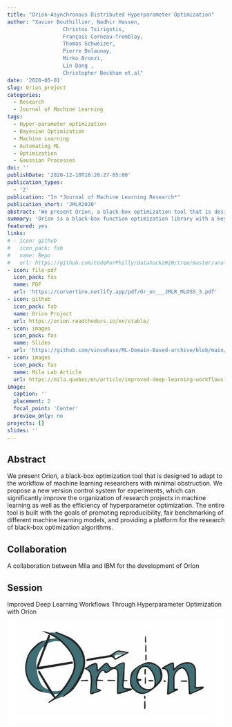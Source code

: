 ```yaml
---
title: "Orion-Asynchronous Distributed Hyperparameter Optimization"
author: "Xavier Bouthillier, Nadhir Hassen,  
                  Christos Tsirigotis, 
                  François Corneau-Tremblay,
                  Thomas Schweizer,
                  Pierre Delaunay,
                  Mirko Bronzi,
                  Lin Dong ,
                  Christopher Beckham et.al"
date: '2020-05-01'
slug: Orion_project
categories:
  - Research
  - Journal of Machine Learning
tags:
  - Hyper-parameter optimization
  - Bayesian Optimization
  - Machine Learning
  - Automating ML
  - Optimization
  - Gaussian Processes
doi: ''
publishDate: '2020-12-10T16:26:27-05:00'
publication_types:
  - '2'
publication: "In *Journal of Machine Learning Research*"
publication_short: 'JMLR2020'
abstract: 'We present Orion, a black-box optimization tool that is designed to adapt to the workflow of machine learning researchers with minimal obstruction. We propose a new version control system for experiments, which can significantly improve the organization of research projects in machine learning as well as the efficiency of hyperparameter optimization. The entire tool is built with the goals of promoting reproducibility, fair benchmarking of different machine learning models, and providing a platform for the research of black-box optimization algorithms.'
summary: 'Oríon is a black-box function optimization library with a key focus on usability and integrability for its users. As a researcher, you can integrate Oríon to your current workflow to tune your models but you can also use Oríon to develop new optimization algorithms and benchmark them with other algorithms in the same context and conditions.'
featured: yes
links:
# - icon: github
#   icon_pack: fab
#   name: Repo
#   url: https://github.com/CodeForPhilly/datahack2020/tree/master/analyses/team11
- icon: file-pdf
  icon_pack: fas
  name: PDF
  url: 'https://curvertino.netlify.app/pdf/Or_on___JMLR_MLOSS_3.pdf'
- icon: github
  icon_pack: fab
  name: Orion Project
  url: https://orion.readthedocs.io/en/stable/
- icon: images
  icon_pack: fas
  name: Slides
  url: 'https://github.com/vincehass/ML-Domain-Based-archive/blob/main/Bayesian%20Optimization/OrionDaskSummit.pdf'
- icon: images
  icon_pack: fas
  name: Mila Lab Article 
  url: https://mila.quebec/en/article/improved-deep-learning-workflows-through-hyperparameter-optimization-with-orion/
image:
  caption: ''
  placement: 2
  focal_point: 'Center'
  preview_only: no
projects: []
slides: ''
---
```


## Abstract

We present Orion, a black-box optimization tool that is designed to adapt to the workflow of machine learning researchers with minimal obstruction. We propose a new version control system for experiments, which can significantly improve the organization of research projects in machine learning as well as the efficiency of hyperparameter optimization. The entire tool is built with the goals of promoting reproducibility, fair benchmarking of different machine learning models, and providing a platform for the research of black-box optimization algorithms.

## Collaboration

A collaboration between Mila and IBM for the development of Oríon

## Session

Improved Deep Learning Workflows Through Hyperparameter Optimization with Oríon

![[2021 PSB Poster (letter)](PSB2021_poster_letter.pdf)](featured.png)
